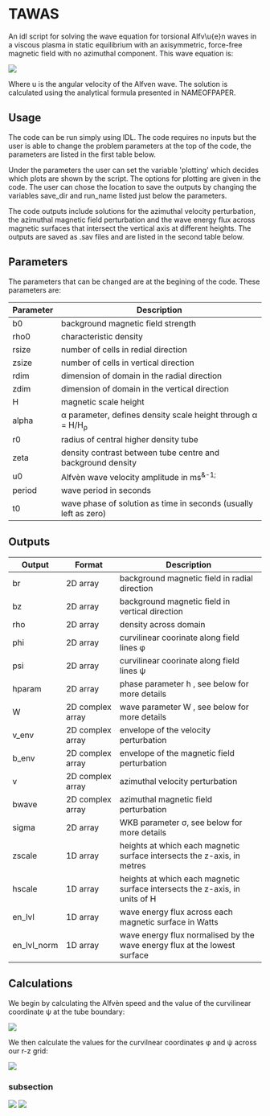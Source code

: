# TAWAS
An idl script for solving the wave equation for torsional Alfv\u{e}n waves in a viscous plasma in static equilibrium with an axisymmetric, force-free magnetic field with no azimuthal component. This wave equation is:

<img src="https://render.githubusercontent.com/render/math?math=\displaystyle \frac{\partial^2 u}{\partial t^2} = \frac{1}{\mu_0 \rho r^2}\mathbf{B}\cdot\nabla\left(r^2B\cdot\nabla u\right)%2B\nu\left(\frac{\partial}{\partial t}\frac{\partial^2 u}{\partial r^2}%2B\frac{\partial}{\partial t}\frac{\partial^2 u}{\partial z^2}\right)">

Where u is the angular velocity of the Alfven wave. The solution is calculated using the analytical formula presented in NAMEOFPAPER. 

## Usage

The code can be run simply using IDL. The code requires no inputs but the user is able to change the problem parameters at the top of the code, the parameters are listed in the first table below. 

Under the parameters the user can set the variable 'plotting' which decides which plots are shown by the script. The options for plotting are given in the code. The user can chose the location to save the outputs by changing the variables save_dir and run_name listed just below the parameters.

The code outputs include solutions for the azimuthal velocity perturbation, the azimuthal magnetic field perturbation and the wave energy flux across magnetic surfaces that intersect the vertical axis at different heights. The outputs are saved as .sav files and are listed in the second table below.

## Parameters

The parameters that can be changed are at the begining of the code. These parameters are:

| Parameter | Description |
| --- | --- |
| b0     | background magnetic field strength                               |
| rho0   | characteristic density                                           |
| rsize  | number of cells in redial direction                              |
| zsize  | number of cells in vertical direction                            |
| rdim   | dimension of domain in the radial direction                      |
| zdim   | dimension of domain in the vertical direction                    |
| H      | magnetic scale height                                            |
| alpha  | &alpha; parameter, defines density scale height through 	&alpha; = H/H<sub>&rho;</sub>    |
| r0     | radius of central higher density tube                            |
| zeta   | density contrast between tube centre and background density      |
| u0     | Alfv&egrave;n wave velocity amplitude in ms<sup>&-1;</sup>       |
| period | wave period in seconds                                           |
| t0     | wave phase of solution as time in seconds (usually left as zero) |

## Outputs


| Output | Format | Description |
| --- | ----- | --- |
| br           | 2D array              | background magnetic field in radial direction        |
| bz           | 2D array              | background magnetic field in vertical direction      |
| rho          | 2D array              | density across domain                                |
| phi          | 2D array              | curvilinear coorinate along field lines &phi;        |
| psi          | 2D array              | curvilinear coorinate along field lines &psi;        |
| hparam       | 2D array              | phase parameter h , see below for more details       |
| W            | 2D complex array      | wave parameter W , see below for more details        |
| v_env        | 2D complex array      | envelope of the velocity perturbation                |
| b_env        | 2D complex array      | envelope of the magnetic field perturbation          |
| v            | 2D complex array      | azimuthal velocity perturbation                      |
| bwave        | 2D complex array      | azimuthal magnetic field perturbation                |
| sigma        | 2D array              | WKB parameter &sigma;, see below for more details    |
| zscale       | 1D array              | heights at which each magnetic surface intersects the z-axis, in metres       |
| hscale       | 1D array              | heights at which each magnetic surface intersects the z-axis, in units of H   |
| en_lvl       | 1D array              | wave energy flux across each magnetic surface in Watts                        |
| en_lvl_norm  | 1D array              | wave energy flux normalised by the wave energy flux at the lowest surface     |

## Calculations

We begin by calculating the Alfv&egrave;n speed and the value of the curvilinear coordinate &psi; at the tube boundary:

<img src="https://render.githubusercontent.com/render/math?math=\displaystyle V_0 = \frac{B_0}{\sqrt{\mu_0 \rho_0}} \qquad \psi_b = r_0J_1\left(\frac{r_0}{H}\right)">

We then calculate the values for the curvilnear coordinates &phi; and &psi; across our r-z grid:

<img src="https://render.githubusercontent.com/render/math?math=\displaystyle \phi = -H \exp\left(\frac{z}{H}\right)J_0\left(\frac{r}{H}\right) \qquad \psi = r \exp\left(\frac{z}{H}\right)J_1\left(\frac{r}{H}\right)">

### subsection

<img src="https://render.githubusercontent.com/render/math?math=e^{i \pi} = -1">

<img src="https://render.githubusercontent.com/render/math?math=\displaystyle \int_0^1 \: e^{i \pi} dx">

